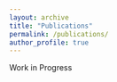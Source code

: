 ```yaml
---
layout: archive
title: "Publications"
permalink: /publications/
author_profile: true
---
```


Work in Progress